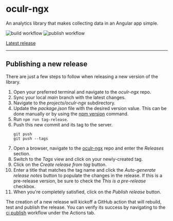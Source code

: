 # oculr-ngx

An analytics library that makes collecting data in an Angular app simple.

![build workflow](https://github.com/Progressive/oculr-ngx/actions/workflows/build.yml/badge.svg) ![publish workflow](https://github.com/Progressive/oculr-ngx/actions/workflows/publish.yml/badge.svg)

[Latest release](https://github.com/Progressive/oculr-ngx/releases/latest)

<hr>

## Publishing a new release

There are just a few steps to follow when releasing a new version of the library.

1. Open your preferred terminal and navigate to the _oculr-ngx_ repo.
2. Sync your local _main_ branch with the latest changes.
3. Navigate to the _projects/oculr-ngx_ subdirectory.
4. Update the _package.json_ file with the desired version value. This can be done manually or by using the [npm version](https://docs.npmjs.com/cli/v7/commands/npm-version) command.
5. Run `npm run tag-release`.
6. Push this new commit and its tag to the server.
   ```node
   git push
   git push --tags
   ```
7. Open a browser, navigate to the [oculr-ngx](https://github.com/Progressive/oculr-ngx) repo and enter the _Releases_ section.
8. Switch to the _Tags_ view and click on your newly-created tag.
9. Click on the _Create release from tag_ button.
10. Enter a title that matches the tag name and click the _Auto-generate release notes_ button to populate the changes in the release. If this is a pre-release version, be sure to check the _This is a pre-release_ checkbox.
11. When you're completely satisfied, click on the _Publish release_ button.

The creation of a new release will kickoff a GitHub action that will rebuild, test and publish the release. You can verify its success by navigating to the [ci publish](https://github.com/Progressive/oculr-ngx/actions/workflows/publish.yml) workflow under the Actions tab.
